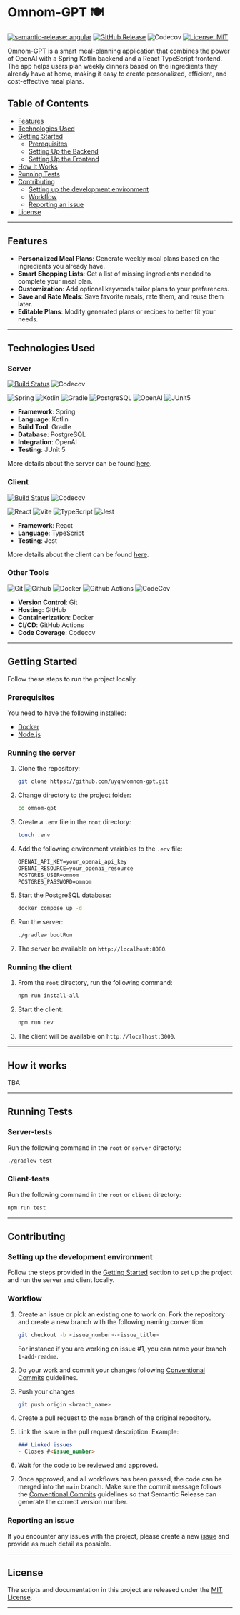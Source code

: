 # Omnom-GPT 🍽️

[![semantic-release: angular](https://img.shields.io/badge/semantic--release-angular-e10079?style=flat-square&logo=semantic-release)](https://github.com/semantic-release/semantic-release)
[![GitHub Release](https://img.shields.io/github/v/release/uyqn/omnom-gpt?style=flat-square)](https://github.com/uyqn/omnom-gpt/releases/)
![Codecov](https://img.shields.io/codecov/c/github/uyqn/omnom-gpt?logo=codecov&style=flat-square)
[![License: MIT](https://img.shields.io/github/license/uyqn/omnom-gpt?style=flat-square&color=blue)](./LICENSE)

Omnom-GPT is a smart meal-planning application that combines the power of OpenAI with a Spring Kotlin backend and a React TypeScript frontend. The app helps users plan weekly dinners based on the ingredients they already have at home, making it easy to create personalized, efficient, and cost-effective meal plans.

## Table of Contents
- [Features](#features)
- [Technologies Used](#technologies-used)
- [Getting Started](#getting-started)
    - [Prerequisites](#prerequisites)
    - [Setting Up the Backend](#running-the-server)
    - [Setting Up the Frontend](#running-the-client)
- [How It Works](#how-it-works)
- [Running Tests](#running-tests)
- [Contributing](#contributing)
    - [Setting up the development environment](#setting-up-the-development-environment)
    - [Workflow](#workflow)
    - [Reporting an issue](#reporting-an-issue)
- [License](#license)

---
## Features

- **Personalized Meal Plans**: Generate weekly meal plans based on the ingredients you already have.
- **Smart Shopping Lists**: Get a list of missing ingredients needed to complete your meal plan.
- **Customization**: Add optional keywords tailor plans to your preferences.
- **Save and Rate Meals**: Save favorite meals, rate them, and reuse them later.
- **Editable Plans**: Modify generated plans or recipes to better fit your needs.

---
## Technologies Used

### **Server**
[![Build Status](https://img.shields.io/github/actions/workflow/status/uyqn/omnom-gpt/client.yml?style=flat-square&logo=github-actions)](https://github.com/uyqn/omnom-gpt/actions/workflows/server.yml)
![Codecov](https://img.shields.io/codecov/c/github/uyqn/omnom-gpt?flag=server&logo=codecov&style=flat-square)

![Spring](https://img.shields.io/badge/Spring-6DB33F?style=for-the-badge&logo=spring&logoColor=white)
![Kotlin](https://img.shields.io/badge/Kotlin-B125EA?style=for-the-badge&logo=kotlin&logoColor=white)
![Gradle](https://img.shields.io/badge/gradle-02303A?style=for-the-badge&logo=gradle&logoColor=white)
![PostgreSQL](https://img.shields.io/badge/PostgreSQL-316192?style=for-the-badge&logo=postgresql&logoColor=white)
![OpenAI](https://img.shields.io/badge/OpenAI-74aa9c?style=for-the-badge&logo=openai&logoColor=white)
![JUnit5](https://img.shields.io/badge/Junit5-25A162?style=for-the-badge&logo=junit5&logoColor=white)
- **Framework**: Spring
- **Language**: Kotlin 
- **Build Tool**: Gradle
- **Database**: PostgreSQL
- **Integration**: OpenAI
- **Testing**: JUnit 5

More details about the server can be found [here](server/README.md).

### **Client**
[![Build Status](https://img.shields.io/github/actions/workflow/status/uyqn/omnom-gpt/client.yml?style=flat-square&logo=github-actions)](https://github.com/uyqn/omnom-gpt/actions/workflows/client.yml)
![Codecov](https://img.shields.io/codecov/c/github/uyqn/omnom-gpt?flag=client&logo=codecov&style=flat-square)

![React](https://img.shields.io/badge/React-20232A?style=for-the-badge&logo=react&logoColor=61DAFB)
![Vite](https://img.shields.io/badge/Vite-646CFF?style=for-the-badge&logo=vite&logoColor=FFD62E)
![TypeScript](https://img.shields.io/badge/TypeScript-007ACC?style=for-the-badge&logo=typescript&logoColor=white)
![Jest](https://img.shields.io/badge/Jest-C21325?style=for-the-badge&logo=jest&logoColor=white)

- **Framework**: React
- **Language**: TypeScript
- **Testing**: Jest

More details about the client can be found [here](client/README.md).

### **Other Tools**
![Git](https://img.shields.io/badge/Git-F05032?style=for-the-badge&logo=git&logoColor=white)
![Github](https://img.shields.io/badge/GitHub-181717?style=for-the-badge&logo=github&logoColor=white)
![Docker](https://img.shields.io/badge/Docker-2496ED?style=for-the-badge&logo=docker&logoColor=white)
![Github Actions](https://img.shields.io/badge/Github_Actions-2088FF?style=for-the-badge&logo=github-actions&logoColor=white)
![CodeCov](https://img.shields.io/badge/Codecov-F01F7A?style=for-the-badge&logo=codecov&logoColor=white)
- **Version Control**: Git
- **Hosting**: GitHub
- **Containerization**: Docker
- **CI/CD**: GitHub Actions
- **Code Coverage**: Codecov

---
## Getting Started
Follow these steps to run the project locally.

### Prerequisites
You need to have the following installed:
- [Docker](https://docs.docker.com/get-docker/)
- [Node.js](https://nodejs.org/en/)

### Running the server
1. Clone the repository:
    ```bash
    git clone https://github.com/uyqn/omnom-gpt.git
   ```
2. Change directory to the project folder:
    ```bash
    cd omnom-gpt
    ```
3. Create a `.env` file in the `root` directory:
    ```bash
   touch .env
   ```
4. Add the following environment variables to the `.env` file:
    ```markdown
    OPENAI_API_KEY=your_openai_api_key
    OPENAI_RESOURCE=your_openai_resource
    POSTGRES_USER=omnom
    POSTGRES_PASSWORD=omnom
    ```
5. Start the PostgreSQL database:
    ```bash
    docker compose up -d
    ```
6. Run the server:
    ```bash
    ./gradlew bootRun
    ```
7. The server be available on `http://localhost:8080`.

### Running the client
1. From the `root` directory, run the following command:
    ```bash
    npm run install-all
    ```
2. Start the client:
    ```bash
    npm run dev
    ```
3. The client will be available on `http://localhost:3000`.

---
## How it works
TBA

---
## Running Tests
### Server-tests
Run the following command in the `root` or `server` directory:
```bash
./gradlew test
```
### Client-tests
Run the following command in the `root` or `client` directory:
```bash
npm run test
```

---
## Contributing
### Setting up the development environment
Follow the steps provided in the [Getting Started](#getting-started) section to set up the project and run the server and client locally.

### Workflow
1. Create an issue or pick an existing one to work on. Fork the repository and create a new branch with the following naming convention:
    ```bash
    git checkout -b <issue_number>-<issue_title>
    ```
    For instance if you are working on issue #1, you can name your branch `1-add-readme`.

2. Do your work and commit your changes following [Conventional Commits](https://www.conventionalcommits.org/en/v1.0.0/) guidelines. 
3. Push your changes
    ```bash
    git push origin <branch_name>
    ```
4. Create a pull request to the `main` branch of the original repository.
5. Link the issue in the pull request description. Example:
    ```markdown
    ### Linked issues
    - Closes #<issue_number>
    ```
6. Wait for the code to be reviewed and approved.
7. Once approved, and all workflows has been passed, the code can be merged into the `main` branch. Make sure the commit message follows the [Conventional Commits](https://www.conventionalcommits.org/en/v1.0.0/) guidelines so that Semantic Release can generate the correct version number.

### Reporting an issue
If you encounter any issues with the project, please create a new [issue](https://github.com/uyqn/omnom-gpt/issues/new) and provide as much detail as possible.

---
## License
The scripts and documentation in this project are released under the [MIT License](LICENSE).

---